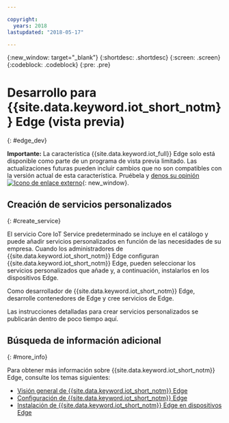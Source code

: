 ```yaml
---

copyright:
  years: 2018
lastupdated: "2018-05-17"

---
```


{:new_window: target="\_blank"}
{:shortdesc: .shortdesc}
{:screen: .screen}
{:codeblock: .codeblock}
{:pre: .pre}


# Desarrollo para {{site.data.keyword.iot_short_notm}} Edge (vista previa)
{: #edge_dev}

**Importante:** La característica {{site.data.keyword.iot_full}} Edge solo está disponible como parte de un programa de vista previa limitado. Las actualizaciones futuras pueden incluir cambios que no son compatibles con la versión actual de esta característica. Pruébela y [denos su opinión ![Icono de enlace externo](../../../icons/launch-glyph.svg)](https://developer.ibm.com/answers/smart-spaces/17/internet-of-things.html){: new_window}.

## Creación de servicios personalizados
{: #create_service}

El servicio Core IoT Service predeterminado se incluye en el catálogo y puede añadir servicios personalizados en función de las necesidades de su empresa.
Cuando los administradores de {{site.data.keyword.iot_short_notm}} Edge configuran {{site.data.keyword.iot_short_notm}} Edge, pueden seleccionar los servicios personalizados que añade y, a continuación, instalarlos en los dispositivos Edge.

Como desarrollador de {{site.data.keyword.iot_short_notm}} Edge, desarrolle contenedores de Edge y cree servicios de Edge.

Las instrucciones detalladas para crear servicios personalizados se publicarán dentro de poco tiempo aquí.

## Búsqueda de información adicional
{: #more_info}

Para obtener más información sobre {{site.data.keyword.iot_short_notm}} Edge, consulte los temas siguientes:
- [Visión general de {{site.data.keyword.iot_short_notm}} Edge](WIoTP_edge.html#edge_overview)
- [Configuración de {{site.data.keyword.iot_short_notm}} Edge](WIoTP_edge_config.html#edge_configure)
- [Instalación de {{site.data.keyword.iot_short_notm}} Edge en dispositivos Edge](WIoTP_edge_install.html#edge_install_device)
